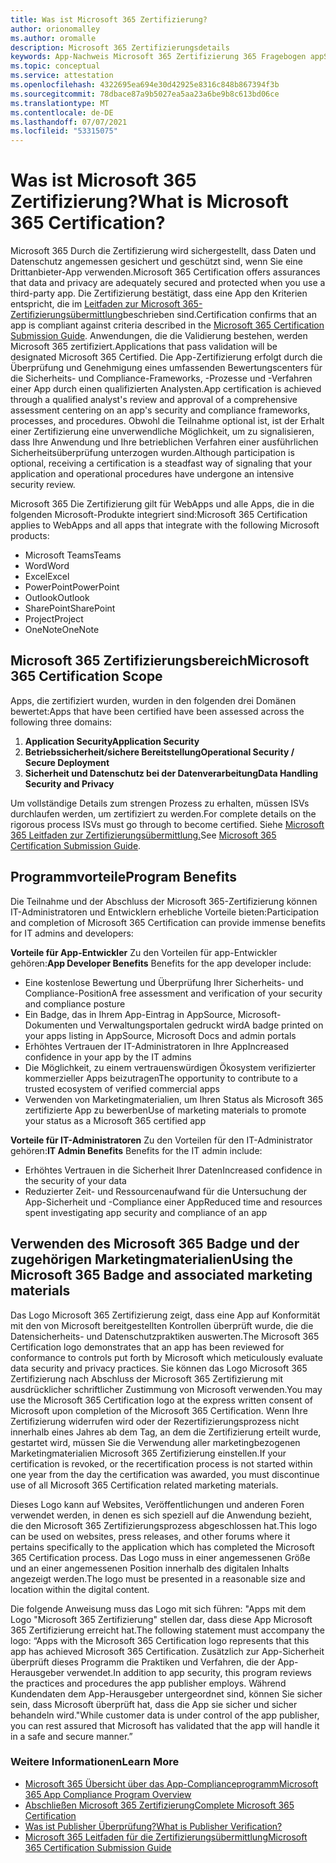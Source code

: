 ```yaml
---
title: Was ist Microsoft 365 Zertifizierung?
author: orionomalley
ms.author: oromalle
description: Microsoft 365 Zertifizierungsdetails
keywords: App-Nachweis Microsoft 365 Zertifizierung 365 Fragebogen appSource
ms.topic: conceptual
ms.service: attestation
ms.openlocfilehash: 4322695ea694e30d42925e8316c848b867394f3b
ms.sourcegitcommit: 78dbace87a9b5027ea5aa23a6be9b8c613bd06ce
ms.translationtype: MT
ms.contentlocale: de-DE
ms.lasthandoff: 07/07/2021
ms.locfileid: "53315075"
---
```

# <a name="what-is-microsoft-365-certification"></a><span data-ttu-id="f2f92-104">Was ist Microsoft 365 Zertifizierung?</span><span class="sxs-lookup"><span data-stu-id="f2f92-104">What is Microsoft 365 Certification?</span></span>

<span data-ttu-id="f2f92-105">Microsoft 365 Durch die Zertifizierung wird sichergestellt, dass Daten und Datenschutz angemessen gesichert und geschützt sind, wenn Sie eine Drittanbieter-App verwenden.</span><span class="sxs-lookup"><span data-stu-id="f2f92-105">Microsoft 365 Certification offers assurances that data and privacy are adequately secured and protected when you use a third-party app.</span></span> <span data-ttu-id="f2f92-106">Die Zertifizierung bestätigt, dass eine App den Kriterien entspricht, die im [Leitfaden zur Microsoft 365-Zertifizierungsübermittlung](https://docs.microsoft.com/microsoft-365-app-certification/docs/certification-submission-guide)beschrieben sind.</span><span class="sxs-lookup"><span data-stu-id="f2f92-106">Certification confirms that an app is compliant against criteria described in the [Microsoft 365 Certification Submission Guide](https://docs.microsoft.com/microsoft-365-app-certification/docs/certification-submission-guide).</span></span> <span data-ttu-id="f2f92-107">Anwendungen, die die Validierung bestehen, werden Microsoft 365 zertifiziert.</span><span class="sxs-lookup"><span data-stu-id="f2f92-107">Applications that pass validation will be designated Microsoft 365 Certified.</span></span>
<span data-ttu-id="f2f92-108">Die App-Zertifizierung erfolgt durch die Überprüfung und Genehmigung eines umfassenden Bewertungscenters für die Sicherheits- und Compliance-Frameworks, -Prozesse und -Verfahren einer App durch einen qualifizierten Analysten.</span><span class="sxs-lookup"><span data-stu-id="f2f92-108">App certification is achieved through a qualified analyst's review and approval of a comprehensive assessment centering on an app's security and compliance frameworks, processes, and procedures.</span></span> <span data-ttu-id="f2f92-109">Obwohl die Teilnahme optional ist, ist der Erhalt einer Zertifizierung eine unverwendliche Möglichkeit, um zu signalisieren, dass Ihre Anwendung und Ihre betrieblichen Verfahren einer ausführlichen Sicherheitsüberprüfung unterzogen wurden.</span><span class="sxs-lookup"><span data-stu-id="f2f92-109">Although participation is optional, receiving a certification is a steadfast way of signaling that your application and operational procedures have undergone an intensive security review.</span></span>

<span data-ttu-id="f2f92-110">Microsoft 365 Die Zertifizierung gilt für WebApps und alle Apps, die in die folgenden Microsoft-Produkte integriert sind:</span><span class="sxs-lookup"><span data-stu-id="f2f92-110">Microsoft 365 Certification applies to WebApps and all apps that integrate with the following Microsoft products:</span></span>
- <span data-ttu-id="f2f92-111">Microsoft Teams</span><span class="sxs-lookup"><span data-stu-id="f2f92-111">Teams</span></span>
- <span data-ttu-id="f2f92-112">Word</span><span class="sxs-lookup"><span data-stu-id="f2f92-112">Word</span></span>
- <span data-ttu-id="f2f92-113">Excel</span><span class="sxs-lookup"><span data-stu-id="f2f92-113">Excel</span></span>
- <span data-ttu-id="f2f92-114">PowerPoint</span><span class="sxs-lookup"><span data-stu-id="f2f92-114">PowerPoint</span></span>
- <span data-ttu-id="f2f92-115">Outlook</span><span class="sxs-lookup"><span data-stu-id="f2f92-115">Outlook</span></span>
- <span data-ttu-id="f2f92-116">SharePoint</span><span class="sxs-lookup"><span data-stu-id="f2f92-116">SharePoint</span></span>
- <span data-ttu-id="f2f92-117">Project</span><span class="sxs-lookup"><span data-stu-id="f2f92-117">Project</span></span>
- <span data-ttu-id="f2f92-118">OneNote</span><span class="sxs-lookup"><span data-stu-id="f2f92-118">OneNote</span></span>

## <a name="microsoft-365-certification-scope"></a><span data-ttu-id="f2f92-119">Microsoft 365 Zertifizierungsbereich</span><span class="sxs-lookup"><span data-stu-id="f2f92-119">Microsoft 365 Certification Scope</span></span>

<span data-ttu-id="f2f92-120">Apps, die zertifiziert wurden, wurden in den folgenden drei Domänen bewertet:</span><span class="sxs-lookup"><span data-stu-id="f2f92-120">Apps that have been certified have been assessed across the following three domains:</span></span>
1.  <span data-ttu-id="f2f92-121">**Application Security**</span><span class="sxs-lookup"><span data-stu-id="f2f92-121">**Application Security**</span></span>
1.  <span data-ttu-id="f2f92-122">**Betriebssicherheit/sichere Bereitstellung**</span><span class="sxs-lookup"><span data-stu-id="f2f92-122">**Operational Security / Secure Deployment**</span></span>
1.  <span data-ttu-id="f2f92-123">**Sicherheit und Datenschutz bei der Datenverarbeitung**</span><span class="sxs-lookup"><span data-stu-id="f2f92-123">**Data Handling Security and Privacy**</span></span>

<span data-ttu-id="f2f92-124">Um vollständige Details zum strengen Prozess zu erhalten, müssen ISVs durchlaufen werden, um zertifiziert zu werden.</span><span class="sxs-lookup"><span data-stu-id="f2f92-124">For complete details on the rigorous process ISVs must go through to become certified.</span></span> <span data-ttu-id="f2f92-125">Siehe [Microsoft 365 Leitfaden zur Zertifizierungsübermittlung.](https://docs.microsoft.com/microsoft-365-app-certification/docs/certification-submission-guide)</span><span class="sxs-lookup"><span data-stu-id="f2f92-125">See [Microsoft 365 Certification Submission Guide](https://docs.microsoft.com/microsoft-365-app-certification/docs/certification-submission-guide).</span></span>

## <a name="program-benefits"></a><span data-ttu-id="f2f92-126">Programmvorteile</span><span class="sxs-lookup"><span data-stu-id="f2f92-126">Program Benefits</span></span>
<span data-ttu-id="f2f92-127">Die Teilnahme und der Abschluss der Microsoft 365-Zertifizierung können IT-Administratoren und Entwicklern erhebliche Vorteile bieten:</span><span class="sxs-lookup"><span data-stu-id="f2f92-127">Participation and completion of Microsoft 365 Certification can provide immense benefits for IT admins and developers:</span></span>

<span data-ttu-id="f2f92-128">**Vorteile für App-Entwickler** Zu den Vorteilen für app-Entwickler gehören:</span><span class="sxs-lookup"><span data-stu-id="f2f92-128">**App Developer Benefits** Benefits for the app developer include:</span></span> 
-   <span data-ttu-id="f2f92-129">Eine kostenlose Bewertung und Überprüfung Ihrer Sicherheits- und Compliance-Position</span><span class="sxs-lookup"><span data-stu-id="f2f92-129">A free assessment and verification of your security and compliance posture</span></span>
-   <span data-ttu-id="f2f92-130">Ein Badge, das in Ihrem App-Eintrag in AppSource, Microsoft-Dokumenten und Verwaltungsportalen gedruckt wird</span><span class="sxs-lookup"><span data-stu-id="f2f92-130">A badge printed on your apps listing in AppSource, Microsoft Docs and admin portals</span></span>
-   <span data-ttu-id="f2f92-131">Erhöhtes Vertrauen der IT-Administratoren in Ihre App</span><span class="sxs-lookup"><span data-stu-id="f2f92-131">Increased confidence in your app by the IT admins</span></span>
-   <span data-ttu-id="f2f92-132">Die Möglichkeit, zu einem vertrauenswürdigen Ökosystem verifizierter kommerzieller Apps beizutragen</span><span class="sxs-lookup"><span data-stu-id="f2f92-132">The opportunity to contribute to a trusted ecosystem of verified commercial apps</span></span>
-   <span data-ttu-id="f2f92-133">Verwenden von Marketingmaterialien, um Ihren Status als Microsoft 365 zertifizierte App zu bewerben</span><span class="sxs-lookup"><span data-stu-id="f2f92-133">Use of marketing materials to promote your status as a Microsoft 365 certified app</span></span>

<span data-ttu-id="f2f92-134">**Vorteile für IT-Administratoren** Zu den Vorteilen für den IT-Administrator gehören:</span><span class="sxs-lookup"><span data-stu-id="f2f92-134">**IT Admin Benefits** Benefits for the IT admin include:</span></span>
-   <span data-ttu-id="f2f92-135">Erhöhtes Vertrauen in die Sicherheit Ihrer Daten</span><span class="sxs-lookup"><span data-stu-id="f2f92-135">Increased confidence in the security of your data</span></span>
-   <span data-ttu-id="f2f92-136">Reduzierter Zeit- und Ressourcenaufwand für die Untersuchung der App-Sicherheit und -Compliance einer App</span><span class="sxs-lookup"><span data-stu-id="f2f92-136">Reduced time and resources spent investigating app security and compliance of an app</span></span>

## <a name="using-the-microsoft-365-badge-and-associated-marketing-materials"></a><span data-ttu-id="f2f92-137">Verwenden des Microsoft 365 Badge und der zugehörigen Marketingmaterialien</span><span class="sxs-lookup"><span data-stu-id="f2f92-137">Using the Microsoft 365 Badge and associated marketing materials</span></span>
<span data-ttu-id="f2f92-138">Das Logo Microsoft 365 Zertifizierung zeigt, dass eine App auf Konformität mit den von Microsoft bereitgestellten Kontrollen überprüft wurde, die die Datensicherheits- und Datenschutzpraktiken auswerten.</span><span class="sxs-lookup"><span data-stu-id="f2f92-138">The Microsoft 365 Certification logo demonstrates that an app has been reviewed for conformance to controls put forth by Microsoft which meticulously evaluate data security and privacy practices.</span></span> <span data-ttu-id="f2f92-139">Sie können das Logo Microsoft 365 Zertifizierung nach Abschluss der Microsoft 365 Zertifizierung mit ausdrücklicher schriftlicher Zustimmung von Microsoft verwenden.</span><span class="sxs-lookup"><span data-stu-id="f2f92-139">You may use the Microsoft 365 Certification logo at the express written consent of Microsoft upon completion of the Microsoft 365 Certification.</span></span> <span data-ttu-id="f2f92-140">Wenn Ihre Zertifizierung widerrufen wird oder der Rezertifizierungsprozess nicht innerhalb eines Jahres ab dem Tag, an dem die Zertifizierung erteilt wurde, gestartet wird, müssen Sie die Verwendung aller marketingbezogenen Marketingmaterialien Microsoft 365 Zertifizierung einstellen.</span><span class="sxs-lookup"><span data-stu-id="f2f92-140">If your certification is revoked, or the recertification process is not started within one year from the day the certification was awarded, you must discontinue use of all Microsoft 365 Certification related marketing materials.</span></span> 

<span data-ttu-id="f2f92-141">Dieses Logo kann auf Websites, Veröffentlichungen und anderen Foren verwendet werden, in denen es sich speziell auf die Anwendung bezieht, die den Microsoft 365 Zertifizierungsprozess abgeschlossen hat.</span><span class="sxs-lookup"><span data-stu-id="f2f92-141">This logo can be used on websites, press releases, and other forums where it pertains specifically to the application which has completed the Microsoft 365 Certification process.</span></span> <span data-ttu-id="f2f92-142">Das Logo muss in einer angemessenen Größe und an einer angemessenen Position innerhalb des digitalen Inhalts angezeigt werden.</span><span class="sxs-lookup"><span data-stu-id="f2f92-142">The logo must be presented in a reasonable size and location within the digital content.</span></span> 

<span data-ttu-id="f2f92-143">Die folgende Anweisung muss das Logo mit sich führen: "Apps mit dem Logo "Microsoft 365 Zertifizierung" stellen dar, dass diese App Microsoft 365 Zertifizierung erreicht hat.</span><span class="sxs-lookup"><span data-stu-id="f2f92-143">The following statement must accompany the logo: “Apps with the Microsoft 365 Certification logo represents that this app has achieved Microsoft 365 Certification.</span></span> <span data-ttu-id="f2f92-144">Zusätzlich zur App-Sicherheit überprüft dieses Programm die Praktiken und Verfahren, die der App-Herausgeber verwendet.</span><span class="sxs-lookup"><span data-stu-id="f2f92-144">In addition to app security, this program reviews the practices and procedures the app publisher employs.</span></span> <span data-ttu-id="f2f92-145">Während Kundendaten dem App-Herausgeber untergeordnet sind, können Sie sicher sein, dass Microsoft überprüft hat, dass die App sie sicher und sicher behandeln wird."</span><span class="sxs-lookup"><span data-stu-id="f2f92-145">While customer data is under control of the app publisher, you can rest assured that Microsoft has validated that the app will handle it in a safe and secure manner.”</span></span>


### <a name="learn-more"></a><span data-ttu-id="f2f92-146">Weitere Informationen</span><span class="sxs-lookup"><span data-stu-id="f2f92-146">Learn More</span></span>
* [<span data-ttu-id="f2f92-147">Microsoft 365 Übersicht über das App-Complianceprogramm</span><span class="sxs-lookup"><span data-stu-id="f2f92-147">Microsoft 365 App Compliance Program Overview</span></span>](~/overview.md)  
* [<span data-ttu-id="f2f92-148">Abschließen Microsoft 365 Zertifizierung</span><span class="sxs-lookup"><span data-stu-id="f2f92-148">Complete Microsoft 365 Certification</span></span>](~/docs/certification.md)  
* [<span data-ttu-id="f2f92-149">Was ist Publisher Überprüfung?</span><span class="sxs-lookup"><span data-stu-id="f2f92-149">What is Publisher Verification?</span></span>](https://docs.microsoft.com/azure/active-directory/develop/publisher-verification-overview)
* [<span data-ttu-id="f2f92-150">Microsoft 365 Leitfaden für die Zertifizierungsübermittlung</span><span class="sxs-lookup"><span data-stu-id="f2f92-150">Microsoft 365 Certification Submission Guide</span></span>](~/docs/certification-submission-guide.md)

